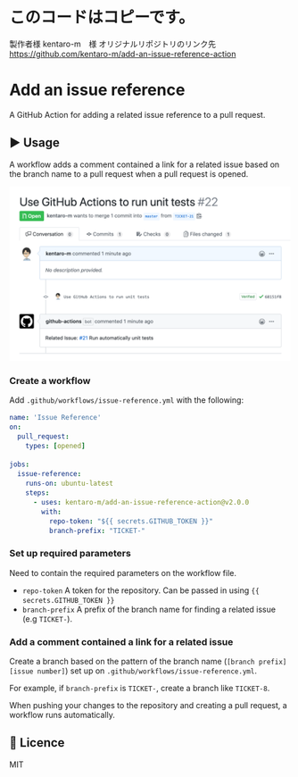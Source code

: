 # このコードはコピーです。
製作者様 kentaro-m　様
オリジナルリポジトリのリンク先
https://github.com/kentaro-m/add-an-issue-reference-action

# Add an issue reference
A GitHub Action for adding a related issue reference to a pull request.

## :arrow_forward: Usage
A workflow adds a comment contained a link for a related issue based on the branch name to a pull request when a pull request is opened.

![Adds a comment contained a link for a related issue](usage.png)

### Create a workflow

Add `.github/workflows/issue-reference.yml` with the following:

```yml
name: 'Issue Reference'
on:
  pull_request:
    types: [opened]

jobs:
  issue-reference:
    runs-on: ubuntu-latest
    steps:
      - uses: kentaro-m/add-an-issue-reference-action@v2.0.0
        with:
          repo-token: "${{ secrets.GITHUB_TOKEN }}"
          branch-prefix: "TICKET-"
```

### Set up required parameters
Need to contain the required parameters on the workflow file.

- `repo-token` A token for the repository. Can be passed in using `{{ secrets.GITHUB_TOKEN }}`
- `branch-prefix` A prefix of the branch name for finding a related issue (e.g `TICKET-`).

### Add a comment contained a link for a related issue
Create a branch based on the pattern of the branch name (`[branch prefix][issue number]`) set up on `.github/workflows/issue-reference.yml`.

For example, if `branch-prefix` is `TICKET-`, create a branch like `TICKET-8`.

When pushing your changes to the repository and creating a pull request, a workflow runs automatically.

## :memo: Licence
MIT